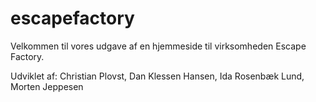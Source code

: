 # escapefactory

Velkommen til vores udgave af en hjemmeside til virksomheden Escape Factory.

Udviklet af:
Christian Plovst,
Dan Klessen Hansen,
Ida Rosenbæk Lund,
Morten Jeppesen
